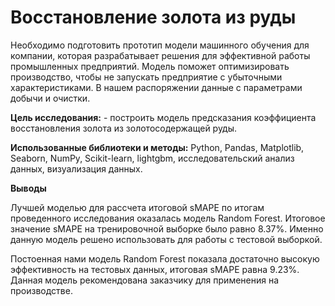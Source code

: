 # Восстановление золота из руды

Необходимо подготовить прототип модели машинного обучения для компании, которая разрабатывает решения для эффективной работы промышленных предприятий.
Модель поможет оптимизировать производство, чтобы не запускать предприятие с убыточными характеристиками.
В нашем распоряжении данные с параметрами добычи и очистки. 

**Цель исследования:** - построить модель предсказания коэффициента восстановления золота из золотосодержащей руды.   

**Использованные библиотеки и методы:** Python, Pandas, Matplotlib, Seaborn, NumPy, Scikit-learn, lightgbm, исследовательский анализ данных, визуализация данных.

**Выводы**

Лучшей моделью для рассчета итоговой sMAPE по итогам проведенного исследования оказалась модель Random Forest. Итоговое значение sMAPE на тренировочной выборке было равно 8.37%. Именно данную модель решено использовать для работы с тестовой выборкой.    

Постоенная нами модель Random Forest показала достаточно высокую эффективность на тестовых данных, итоговая sMAPE равна 9.23%.    
Данная модель рекомендована заказчику для применения на производстве.
